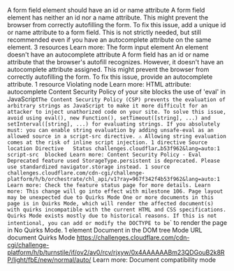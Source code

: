 A form field element should have an id or name attribute
A form field element has neither an id nor a name attribute. This might prevent the browser from correctly autofilling the form.
To fix this issue, add a unique id or name attribute to a form field. This is not strictly needed, but still recommended even if you have an autocomplete attribute on the same element.
3 resources
Learn more: The form input element
An element doesn't have an autocomplete attribute
A form field has an id or name attribute that the browser's autofill recognizes. However, it doesn't have an autocomplete attribute assigned. This might prevent the browser from correctly autofilling the form.
To fix this issue, provide an autocomplete attribute.
1 resource
Violating node
Learn more: HTML attribute: autocomplete
Content Security Policy of your site blocks the use of 'eval' in JavaScript`
The Content Security Policy (CSP) prevents the evaluation of arbitrary strings as JavaScript to make it more difficult for an attacker to inject unathorized code on your site.
To solve this issue, avoid using eval(), new Function(), setTimeout([string], ...) and setInterval([string], ...) for evaluating strings.
If you absolutely must: you can enable string evaluation by adding unsafe-eval as an allowed source in a script-src directive.
⚠️ Allowing string evaluation comes at the risk of inline script injection.
1 directive
Source location	Directive	Status
challenges.cloudflar…b53f962&lang=auto:1	script-src	blocked
Learn more: Content Security Policy - Eval
Deprecated feature used
StorageType.persistent is deprecated. Please use standardized navigator.storage instead.
1 source
challenges.cloudflare.com/cdn-cgi/challenge-platform/h/b/orchestrate/chl_api/v1?ray=967f342f4b53f962&lang=auto:1
Learn more: Check the feature status page for more details.
Learn more: This change will go into effect with milestone 106.
Page layout may be unexpected due to Quirks Mode
One or more documents in this page is in Quirks Mode, which will render the affected document(s) with quirks incompatible with the current HTML and CSS specifications.
Quirks Mode exists mostly due to historical reasons. If this is not intentional, you can add or modify the DOCTYPE to be `<!DOCTYPE html>` to render the page in No Quirks Mode.
1 element
Document in the DOM tree	Mode	URL
document	Quirks Mode	https://challenges.cloudflare.com/cdn-cgi/challenge-platform/h/b/turnstile/if/ov2/av0/rcv/rjxyw/0x4AAAAAABm23QDGouB2k8RP/light/fbE/new/normal/auto/
Learn more: Document compatibility mode